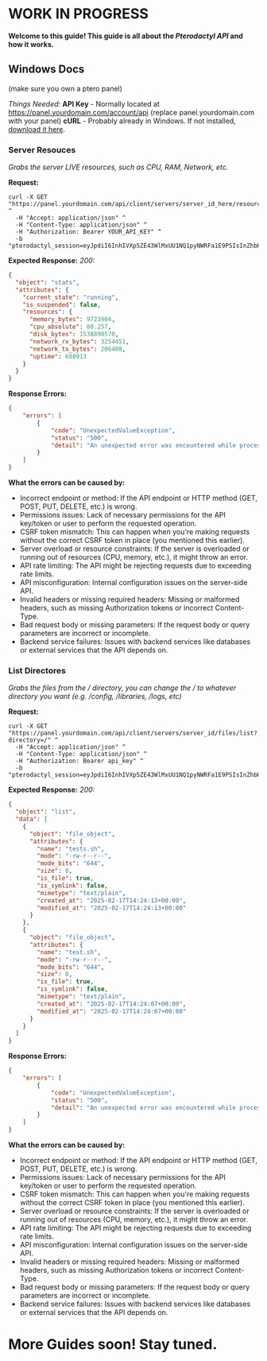 # WORK IN PROGRESS
**Welcome to this guide! This guide is all about the *Pterodactyl API* and how it works.**

## Windows Docs
(make sure you own a ptero panel)

*Things Needed:*
**API Key** - Normally located at https://panel.yourdomain.com/account/api (replace panel.yourdomain.com with your panel)
**cURL** - Probably already in Windows. If not installed, [download it here](https://curl.se/download.html).

### Server Resouces
*Grabs the server LIVE resources, such as CPU, RAM, Network, etc.*

**Request:**
```
curl -X GET "https://panel.yourdomain.com/api/client/servers/server_id_here/resources" ^
  -H "Accept: application/json" ^
  -H "Content-Type: application/json" ^
  -H "Authorization: Bearer YOUR_API_KEY" ^
  -b "pterodactyl_session=eyJpdiI6InhIVXp5ZE43WlMxUU1NQ1pyNWRFa1E9PSIsInZhbHVlIjoiQTNpcE9JV3FlcmZ6Ym9vS0dBTmxXMGtST2xyTFJvVEM5NWVWbVFJSnV6S1dwcTVGWHBhZzdjMHpkN0RNdDVkQiIsIm1hYyI6IjAxYTI5NDY1OWMzNDJlZWU2OTc3ZDYxYzIyMzlhZTFiYWY1ZjgwMjAwZjY3MDU4ZDYwMzhjOTRmYjMzNDliN2YifQ%3D%3D"
```

**Expected Response:**
*200:*
```json
{
  "object": "stats",
  "attributes": {
    "current_state": "running",
    "is_suspended": false,
    "resources": {
      "memory_bytes": 9723904,
      "cpu_absolute": 80.257,
      "disk_bytes": 1538890570,
      "network_rx_bytes": 3254451,
      "network_tx_bytes": 206408,
      "uptime": 608913
    }
  }
}
```

**Response Errors:**
```json
{
    "errors": [
        {
            "code": "UnexpectedValueException",
            "status": "500",
            "detail": "An unexpected error was encountered while processing this request, please try again."
        }
    ]
}
```

**What the errors can be caused by:**
- Incorrect endpoint or method: If the API endpoint or HTTP method (GET, POST, PUT, DELETE, etc.) is wrong.
- Permissions issues: Lack of necessary permissions for the API key/token or user to perform the requested operation.
- CSRF token mismatch: This can happen when you're making requests without the correct CSRF token in place (you mentioned this earlier).
- Server overload or resource constraints: If the server is overloaded or running out of resources (CPU, memory, etc.), it might throw an error.
- API rate limiting: The API might be rejecting requests due to exceeding rate limits.
- API misconfiguration: Internal configuration issues on the server-side API.
- Invalid headers or missing required headers: Missing or malformed headers, such as missing Authorization tokens or incorrect Content-Type.
- Bad request body or missing parameters: If the request body or query parameters are incorrect or incomplete.
- Backend service failures: Issues with backend services like databases or external services that the API depends on.

### List Directores
*Grabs the files from the / directory, you can change the / to whatever directory you want (e.g. /config, /libraries, /logs, etc)*

**Request:**
```
curl -X GET "https://panel.yourdomain.com/api/client/servers/server_id/files/list?directory=/" ^
  -H "Accept: application/json" ^
  -H "Content-Type: application/json" ^
  -H "Authorization: Bearer api_key" ^
  -b "pterodactyl_session=eyJpdiI6InhIVXp5ZE43WlMxUU1NQ1pyNWRFa1E9PSIsInZhbHVlIjoiQTNpcE9JV3FlcmZ6Ym9vS0dBTmxXMGtST2xyTFJvVEM5NWVWbVFJSnV6S1dwcTVGWHBhZzdjMHpkN0RNdDVkQiIsIm1hYyI6IjAxYTI5NDY1OWMzNDJlZWU2OTc3ZDYxYzIyMzlhZTFiYWY1ZjgwMjAwZjY3MDU4ZDYwMzhjOTRmYjMzNDliN2YifQ%3D%3D"
```

**Expected Response:**
*200:*
```json
{
  "object": "list",
  "data": [
    {
      "object": "file_object",
      "attributes": {
        "name": "tests.sh",
        "mode": "-rw-r--r--",
        "mode_bits": "644",
        "size": 0,
        "is_file": true,
        "is_symlink": false,
        "mimetype": "text/plain",
        "created_at": "2025-02-17T14:24:13+00:00",
        "modified_at": "2025-02-17T14:24:13+00:00"
      }
    },
    {
      "object": "file_object",
      "attributes": {
        "name": "test.sh",
        "mode": "-rw-r--r--",
        "mode_bits": "644",
        "size": 0,
        "is_file": true,
        "is_symlink": false,
        "mimetype": "text/plain",
        "created_at": "2025-02-17T14:24:07+00:00",
        "modified_at": "2025-02-17T14:24:07+00:00"
      }
    }
  ]
}
```

**Response Errors:**
```json
{
    "errors": [
        {
            "code": "UnexpectedValueException",
            "status": "500",
            "detail": "An unexpected error was encountered while processing this request, please try again."
        }
    ]
}
```

**What the errors can be caused by:**
- Incorrect endpoint or method: If the API endpoint or HTTP method (GET, POST, PUT, DELETE, etc.) is wrong.
- Permissions issues: Lack of necessary permissions for the API key/token or user to perform the requested operation.
- CSRF token mismatch: This can happen when you're making requests without the correct CSRF token in place (you mentioned this earlier).
- Server overload or resource constraints: If the server is overloaded or running out of resources (CPU, memory, etc.), it might throw an error.
- API rate limiting: The API might be rejecting requests due to exceeding rate limits.
- API misconfiguration: Internal configuration issues on the server-side API.
- Invalid headers or missing required headers: Missing or malformed headers, such as missing Authorization tokens or incorrect Content-Type.
- Bad request body or missing parameters: If the request body or query parameters are incorrect or incomplete.
- Backend service failures: Issues with backend services like databases or external services that the API depends on.

# More Guides soon! Stay tuned.
